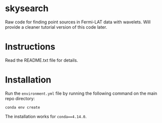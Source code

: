 # skysearch
Raw code for finding point sources in Fermi-LAT data with wavelets. Will provide a cleaner tutorial version of this code later. 

# Instructions
Read the README.txt file for details.

# Installation
Run the `environment.yml` file by running the following command on the main repo directory:
```
conda env create
```
The installation works for `conda==4.14.0`. 